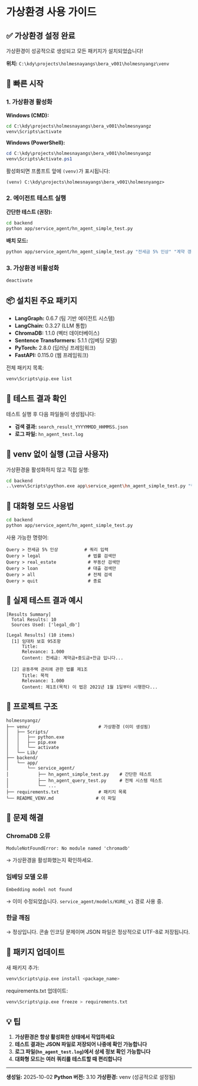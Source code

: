 # 가상환경 사용 가이드

## ✅ 가상환경 설정 완료

가상환경이 성공적으로 생성되고 모든 패키지가 설치되었습니다!

**위치:** `C:\kdy\projects\holmesnayangs\bera_v001\holmesnyangz\venv`

## 🚀 빠른 시작

### 1. 가상환경 활성화

**Windows (CMD):**
```cmd
cd C:\kdy\projects\holmesnayangs\bera_v001\holmesnyangz
venv\Scripts\activate
```

**Windows (PowerShell):**
```powershell
cd C:\kdy\projects\holmesnayangs\bera_v001\holmesnyangz
venv\Scripts\Activate.ps1
```

활성화되면 프롬프트 앞에 `(venv)`가 표시됩니다:
```
(venv) C:\kdy\projects\holmesnayangs\bera_v001\holmesnyangz>
```

### 2. 에이전트 테스트 실행

**간단한 테스트 (권장):**
```bash
cd backend
python app/service_agent/hn_agent_simple_test.py
```

**배치 모드:**
```bash
python app/service_agent/hn_agent_simple_test.py "전세금 5% 인상" "계약 갱신"
```

### 3. 가상환경 비활성화

```bash
deactivate
```

## 📦 설치된 주요 패키지

- **LangGraph:** 0.6.7 (팀 기반 에이전트 시스템)
- **LangChain:** 0.3.27 (LLM 통합)
- **ChromaDB:** 1.1.0 (벡터 데이터베이스)
- **Sentence Transformers:** 5.1.1 (임베딩 모델)
- **PyTorch:** 2.8.0 (딥러닝 프레임워크)
- **FastAPI:** 0.115.0 (웹 프레임워크)

전체 패키지 목록:
```bash
venv\Scripts\pip.exe list
```

## 🧪 테스트 결과 확인

테스트 실행 후 다음 파일들이 생성됩니다:

- **검색 결과:** `search_result_YYYYMMDD_HHMMSS.json`
- **로그 파일:** `hn_agent_test.log`

## 🔧 venv 없이 실행 (고급 사용자)

가상환경을 활성화하지 않고 직접 실행:

```bash
cd backend
..\venv\Scripts\python.exe app\service_agent\hn_agent_simple_test.py "쿼리"
```

## 📝 대화형 모드 사용법

```bash
cd backend
python app/service_agent/hn_agent_simple_test.py
```

사용 가능한 명령어:
```
Query > 전세금 5% 인상          # 쿼리 입력
Query > legal                  # 법률 검색만
Query > real_estate            # 부동산 검색만
Query > loan                   # 대출 검색만
Query > all                    # 전체 검색
Query > quit                   # 종료
```

## 🎯 실제 테스트 결과 예시

```
[Results Summary]
  Total Results: 10
  Sources Used: ['legal_db']

[Legal Results] (10 items)
  [1] 임대차 보호 95조항
      Title:
      Relevance: 1.000
      Content: 전세금: 계약금+중도금+잔금 입니다...

  [2] 공동주택 관리에 관한 법률 제1조
      Title: 목적
      Relevance: 1.000
      Content: 제1조(목적) 이 법은 2021년 1월 1일부터 시행한다...
```

## 📂 프로젝트 구조

```
holmesnyangz/
├── venv/                          # 가상환경 (이미 생성됨)
│   ├── Scripts/
│   │   ├── python.exe
│   │   ├── pip.exe
│   │   └── activate
│   └── Lib/
├── backend/
│   └── app/
│       └── service_agent/
│           ├── hn_agent_simple_test.py    # 간단한 테스트
│           ├── hn_agent_query_test.py     # 전체 시스템 테스트
│           └── ...
├── requirements.txt               # 패키지 목록
└── README_VENV.md                # 이 파일
```

## 🐛 문제 해결

### ChromaDB 오류
```
ModuleNotFoundError: No module named 'chromadb'
```
→ 가상환경을 활성화했는지 확인하세요.

### 임베딩 모델 오류
```
Embedding model not found
```
→ 이미 수정되었습니다. `service_agent/models/KURE_v1` 경로 사용 중.

### 한글 깨짐
→ 정상입니다. 콘솔 인코딩 문제이며 JSON 파일은 정상적으로 UTF-8로 저장됩니다.

## 🔄 패키지 업데이트

새 패키지 추가:
```bash
venv\Scripts\pip.exe install <package_name>
```

requirements.txt 업데이트:
```bash
venv\Scripts\pip.exe freeze > requirements.txt
```

## 💡 팁

1. **가상환경은 항상 활성화한 상태에서 작업하세요**
2. **테스트 결과는 JSON 파일로 저장되어 나중에 확인 가능합니다**
3. **로그 파일(`hn_agent_test.log`)에서 상세 정보 확인 가능합니다**
4. **대화형 모드는 여러 쿼리를 테스트할 때 편리합니다**

---

**생성일:** 2025-10-02
**Python 버전:** 3.10
**가상환경:** venv (성공적으로 설정됨)
